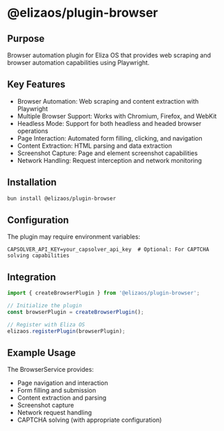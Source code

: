 # @elizaos/plugin-browser

## Purpose

Browser automation plugin for Eliza OS that provides web scraping and browser automation capabilities using Playwright.

## Key Features

- Browser Automation: Web scraping and content extraction with Playwright
- Multiple Browser Support: Works with Chromium, Firefox, and WebKit
- Headless Mode: Support for both headless and headed browser operations
- Page Interaction: Automated form filling, clicking, and navigation
- Content Extraction: HTML parsing and data extraction
- Screenshot Capture: Page and element screenshot capabilities
- Network Handling: Request interception and network monitoring

## Installation

```bash
bun install @elizaos/plugin-browser
```

## Configuration

The plugin may require environment variables:

```env
CAPSOLVER_API_KEY=your_capsolver_api_key  # Optional: For CAPTCHA solving capabilities
```

## Integration

```typescript
import { createBrowserPlugin } from '@elizaos/plugin-browser';

// Initialize the plugin
const browserPlugin = createBrowserPlugin();

// Register with Eliza OS
elizaos.registerPlugin(browserPlugin);
```

## Example Usage

The BrowserService provides:

- Page navigation and interaction
- Form filling and submission
- Content extraction and parsing
- Screenshot capture
- Network request handling
- CAPTCHA solving (with appropriate configuration)
